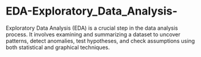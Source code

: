 # EDA-Exploratory_Data_Analysis-
Exploratory Data Analysis (EDA) is a crucial step in the data analysis process. It involves examining and summarizing a dataset to uncover patterns, detect anomalies, test hypotheses, and check assumptions using both statistical and graphical techniques.
